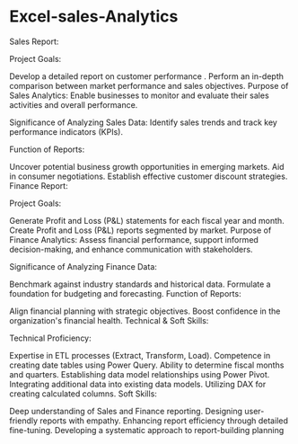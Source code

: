 # Excel-sales-Analytics

Sales Report:

Project Goals:

Develop a detailed report on customer performance .
Perform an in-depth comparison between market performance and sales objectives.
Purpose of Sales Analytics: Enable businesses to monitor and evaluate their sales activities and overall performance.

Significance of Analyzing Sales Data: Identify sales trends and track key performance indicators (KPIs).

Function of Reports:

Uncover potential business growth opportunities in emerging markets.
Aid in consumer negotiations.
Establish effective customer discount strategies.
Finance Report:

Project Goals:

Generate Profit and Loss (P&L) statements for each fiscal year and month.
Create Profit and Loss (P&L) reports segmented by market.
Purpose of Finance Analytics: Assess financial performance, support informed decision-making, and enhance communication with stakeholders.

Significance of Analyzing Finance Data:

Benchmark against industry standards and historical data.
Formulate a foundation for budgeting and forecasting.
Function of Reports:

Align financial planning with strategic objectives.
Boost confidence in the organization's financial health.
Technical & Soft Skills:

Technical Proficiency:

Expertise in ETL processes (Extract, Transform, Load).
Competence in creating date tables using Power Query.
Ability to determine fiscal months and quarters.
Establishing data model relationships using Power Pivot.
Integrating additional data into existing data models.
Utilizing DAX for creating calculated columns.
Soft Skills:

Deep understanding of Sales and Finance reporting.
Designing user-friendly reports with empathy.
Enhancing report efficiency through detailed fine-tuning.
Developing a systematic approach to report-building planning
